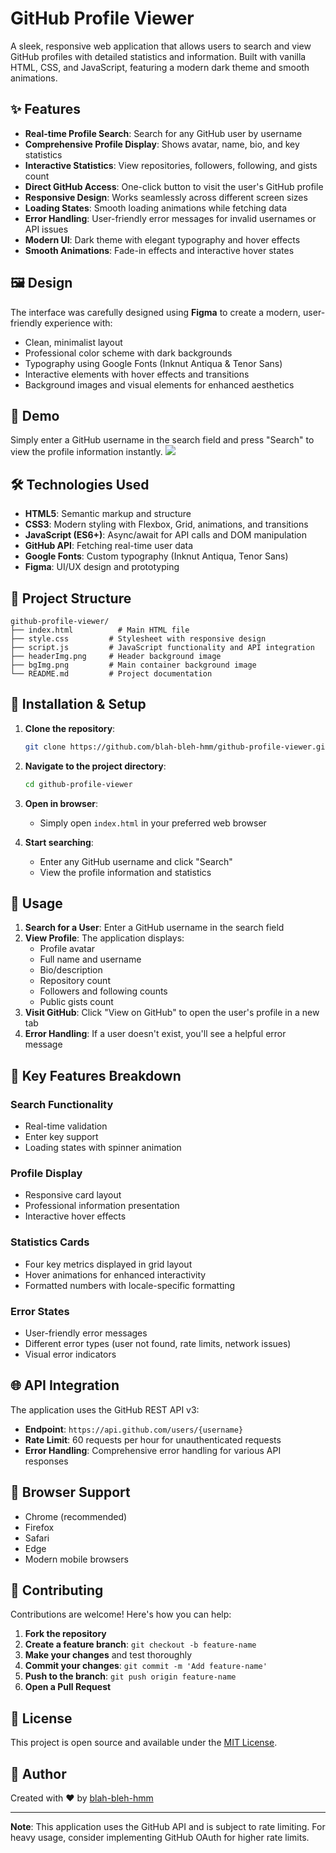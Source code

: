 # GitHub Profile Viewer

A sleek, responsive web application that allows users to search and view GitHub profiles with detailed statistics and information. Built with vanilla HTML, CSS, and JavaScript, featuring a modern dark theme and smooth animations.

## ✨ Features

- **Real-time Profile Search**: Search for any GitHub user by username
- **Comprehensive Profile Display**: Shows avatar, name, bio, and key statistics
- **Interactive Statistics**: View repositories, followers, following, and gists count
- **Direct GitHub Access**: One-click button to visit the user's GitHub profile
- **Responsive Design**: Works seamlessly across different screen sizes
- **Loading States**: Smooth loading animations while fetching data
- **Error Handling**: User-friendly error messages for invalid usernames or API issues
- **Modern UI**: Dark theme with elegant typography and hover effects
- **Smooth Animations**: Fade-in effects and interactive hover states

## 🖼️ Design

The interface was carefully designed using **Figma** to create a modern, user-friendly experience with:
- Clean, minimalist layout
- Professional color scheme with dark backgrounds
- Typography using Google Fonts (Inknut Antiqua & Tenor Sans)
- Interactive elements with hover effects and transitions
- Background images and visual elements for enhanced aesthetics

## 🚀 Demo

Simply enter a GitHub username in the search field and press "Search" to view the profile information instantly.
<img src="https://github.com/user-attachments/assets/104180df-82ba-4cab-90da-20c6fe56ed12" />


## 🛠️ Technologies Used

- **HTML5**: Semantic markup and structure
- **CSS3**: Modern styling with Flexbox, Grid, animations, and transitions
- **JavaScript (ES6+)**: Async/await for API calls and DOM manipulation
- **GitHub API**: Fetching real-time user data
- **Google Fonts**: Custom typography (Inknut Antiqua, Tenor Sans)
- **Figma**: UI/UX design and prototyping

## 📁 Project Structure

```
github-profile-viewer/
├── index.html          # Main HTML file
├── style.css         # Stylesheet with responsive design
├── script.js         # JavaScript functionality and API integration
├── headerImg.png     # Header background image
├── bgImg.png         # Main container background image
└── README.md         # Project documentation
```

## 🔧 Installation & Setup

1. **Clone the repository**:
   ```bash
   git clone https://github.com/blah-bleh-hmm/github-profile-viewer.git
   ```

2. **Navigate to the project directory**:
   ```bash
   cd github-profile-viewer
   ```

3. **Open in browser**:
   - Simply open `index.html` in your preferred web browser


4. **Start searching**:
   - Enter any GitHub username and click "Search"
   - View the profile information and statistics

## 📱 Usage

1. **Search for a User**: Enter a GitHub username in the search field
2. **View Profile**: The application displays:
   - Profile avatar
   - Full name and username
   - Bio/description
   - Repository count
   - Followers and following counts
   - Public gists count
3. **Visit GitHub**: Click "View on GitHub" to open the user's profile in a new tab
4. **Error Handling**: If a user doesn't exist, you'll see a helpful error message

## 🎨 Key Features Breakdown

### Search Functionality
- Real-time validation
- Enter key support
- Loading states with spinner animation

### Profile Display
- Responsive card layout
- Professional information presentation
- Interactive hover effects

### Statistics Cards
- Four key metrics displayed in grid layout
- Hover animations for enhanced interactivity
- Formatted numbers with locale-specific formatting

### Error States
- User-friendly error messages
- Different error types (user not found, rate limits, network issues)
- Visual error indicators

## 🌐 API Integration

The application uses the GitHub REST API v3:
- **Endpoint**: `https://api.github.com/users/{username}`
- **Rate Limit**: 60 requests per hour for unauthenticated requests
- **Error Handling**: Comprehensive error handling for various API responses

## 🎯 Browser Support

- Chrome (recommended)
- Firefox
- Safari
- Edge
- Modern mobile browsers

## 🤝 Contributing

Contributions are welcome! Here's how you can help:

1. **Fork the repository**
2. **Create a feature branch**: `git checkout -b feature-name`
3. **Make your changes** and test thoroughly
4. **Commit your changes**: `git commit -m 'Add feature-name'`
5. **Push to the branch**: `git push origin feature-name`
6. **Open a Pull Request**


## 📄 License

This project is open source and available under the [MIT License](LICENSE).

## 👤 Author

Created with ❤️ by [blah-bleh-hmm](https://github.com/blah-bleh-hmm)

---

**Note**: This application uses the GitHub API and is subject to rate limiting. For heavy usage, consider implementing GitHub OAuth for higher rate limits.
